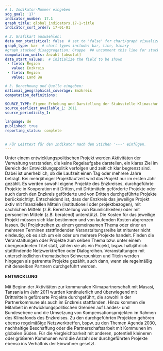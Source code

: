```yaml
---
# 1. Indikator-Nummer eingeben 
sdg_goal: '17'
indicator_number: 17.1
graph_title: global_indicators.17-1-title
indicator_sort_order: 17-01-01
 
# 2. Grafikart auswaehlen: 
data_non_statistical: false  # set to 'false' for chart/graph visualization 
graph_type: bar  # chart types include: bar, line, binary 
#graph_stacked_disaggregation: Gruppe  ## uncomment this line for stacked bars. eplace 'Geschlecht' with the field of aggregation. 
computation_units: Anzahl [absolut] 
data_start_values:  # initialize the field to be shown  
 - field: Region 
   value: Enzkreis
 - field: Region 
   value: Land BW

# 3. Berechnung und Quelle eingeben: 
national_geographical_coverage: Enzkreis
computation_definitions: 

SOURCE_TYPE: Eigene Erhebung und Darstellung der Stabsstelle Klimaschutz und Kreisentwicklung des Enzkreises
source_earliest_available_1: 2011
source_periodicity_1: 

language: de   
published: true 
reporting_status: complete
 
 
# Für Leittext für den Indikator nach den Stichen '---' einfügen. 
---
```

Unter einem entwicklungspolitischen Projekt werden Aktivitäten der Verwaltung verstanden, die keine Regelaufgabe darstellen, ein klares Ziel im Bereich der Entwicklungspolitik verfolgen und zeitlich klar begrenzt sind. Dabei ist unerheblich, ob die Laufzeit einen Tag oder mehrere Jahre beträgt. Bei mehrjähriger Projektlaufzeit wird das Projekt nur im ersten Jahr gezählt. Es werden sowohl eigene Projekte des Enzkreises, durchgeführte Projekte in Kooperation mit Dritten, mit Drittmitteln geförderte Projekte oder auch durch den Enzkreis geförderte und von Dritten durchgeführte Projekte berücksichtigt. Entscheidend ist, dass der Enzkreis das jeweilige Projekt aktiv mit finanziellen Mitteln (institutionell oder projektbezogen), mit sächlichen Mitteln (z.B. Bereitstellung von Räumlichkeiten) oder mit personellen Mitteln (z.B. beratend) unterstützt. Die Kosten für das jeweilige Projekt müssen sich klar bestimmen und von laufenden Kosten abgrenzen lassen. Bei Projektreihen zu einem gemeinsamen Thema oder einer an mehreren Terminen stattfindenden Veranstaltungsreihe ist mitunter nicht eindeutig, ob es sich um ein oder um mehrere Projekte handelt. Finden die Veranstaltungen oder Projekte zum selben Thema bzw. unter einem übergeordneten Titel statt, zählen sie als ein Projekt, bspw. halbjährlich stattfindende Netzwerktreffen oder Dialogreihen. Veranstaltungen mit unterschiedlichen thematischen Schwerpunkten und Titeln werden hingegen als getrennte Projekte gezählt, auch dann, wenn sie regelmäßig mit denselben Partnern durchgeführt werden. <br>
<br>
**ENTWICKLUNG** <br>
<br>
Mit Beginn der Aktivitäten zur kommunalen Klimapartnerschaft mit Masasi, Tansania im Jahr 2011 wurden kontinuierlich und überwiegend mit Drittmitteln geförderte Projekte durchgeführt, die sowohl in der Partnerkommune als auch im Enzkreis stattfanden. Hinzu kommen die Mitarbeit in entwicklungspolitischen Gremien auf Landes- und Bundesebene und die Umsetzung von Kompensationsprojekten im Rahmen des Klimafonds des Enzkreises. Zu den durchgeführten Projekten gehören ebenso regelmäßige Netzwerktreffen, bspw. zu den Themen Agenda 2030, nachhaltige Beschaffung oder die Partnerschaftsarbeit mit Kommunen im globalen Süden. Für die Vergleichbarkeit mit anderen, potentiell kleineren oder größeren Kommunen wird die Anzahl der durchgeführten Projekte ebenso ins Verhältnis der Einwohner gesetzt.
